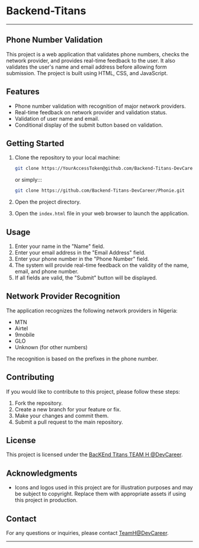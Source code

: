 # Backend-Titans

---

## Phone Number Validation

This project is a web application that validates phone numbers, checks the network provider, and provides real-time feedback to the user. It also validates the user's name and email address before allowing form submission. The project is built using HTML, CSS, and JavaScript.

## Features

- Phone number validation with recognition of major network providers.
- Real-time feedback on network provider and validation status.
- Validation of user name and email.
- Conditional display of the submit button based on validation.

## Getting Started

1. Clone the repository to your local machine:

   ```bash
   git clone https://YourAccessToken@github.com/Backend-Titans-DevCareer/Phonie.git
   ```

   or simply:::

   ```bash
   git clone https://github.com/Backend-Titans-DevCareer/Phonie.git
   ```

2. Open the project directory.

3. Open the `index.html` file in your web browser to launch the application.

## Usage

1. Enter your name in the "Name" field.
2. Enter your email address in the "Email Address" field.
3. Enter your phone number in the "Phone Number" field.
4. The system will provide real-time feedback on the validity of the name, email, and phone number.
5. If all fields are valid, the "Submit" button will be displayed.

## Network Provider Recognition

The application recognizes the following network providers in Nigeria:

- MTN
- Airtel
- 9mobile
- GLO
- Unknown (for other numbers)

The recognition is based on the prefixes in the phone number.

## Contributing

If you would like to contribute to this project, please follow these steps:

1. Fork the repository.
2. Create a new branch for your feature or fix.
3. Make your changes and commit them.
4. Submit a pull request to the main repository.

## License

This project is licensed under the [BacKEnd Titans TEAM H @DevCareer](DevCareer).

## Acknowledgments

- Icons and logos used in this project are for illustration purposes and may be subject to copyright. Replace them with appropriate assets if using this project in production.

## Contact

For any questions or inquiries, please contact [TeamH@DevCareer](mailto:***@gmail.com).

---
